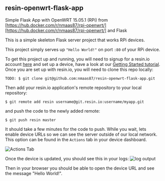 ## resin-openwrt-flask-app

Simple Flask App with OpenWRT 15.05.1 (RPi) from [https://hub.docker.com/r/nmaas87/rpi-openwrt/][https://hub.docker.com/r/nmaas87/rpi-openwrt/] and Flask

This is a simple skeleton Flask server project that works RPi devices.

This project simply serves up `"Hello World!"` on port `:80` of your RPi device.

To get this project up and running, you will need to signup for a resin.io account [here][signup-page] and set up a device, have a look at our [Getting Started tutorial][gettingStarted-link]. Once you are set up with resin.io, you will need to clone this repo locally:
```
TODO: $ git clone git@github.com:nmaas87/resin-openwrt-flask-app.git
```
Then add your resin.io application's remote repository to your local repository:
```
$ git remote add resin username@git.resin.io:username/myapp.git
```
and push the code to the newly added remote:
```
$ git push resin master
```
It should take a few minutes for the code to push. While you wait, lets enable device URLs so we can see the server outside of our local network. This option can be found in the `Actions` tab in your device dashboard.

![Actions Tab](/img/enable-public-URLs.png)

Once the device is updated, you should see this in your logs:
![log output](/img/log-output.png)

Then in your browser you should be able to open the device URL and see the message "Hello World!".


[resin-link]:https://resin.io/
[signup-page]:https://dashboard.resin.io/signup
[gettingStarted-link]:http://docs.resin.io/#/pages/installing/gettingStarted.md